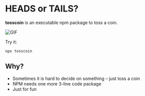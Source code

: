 # HEADS or TAILS?

**tosscoin** is an executable npm package to toss a coin.

![GIF](https://media.giphy.com/media/Q8C51W6GJrKWqZExq7/giphy-downsized.gif)

Try it:
```shell
npx tosscoin
```

## Why?

- Sometimes it is hard to decide on something – just toss a coin
- NPM needs one more 3-line code package
- Just for fun
